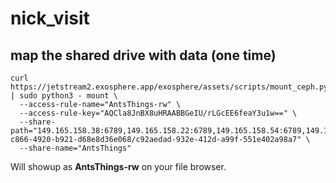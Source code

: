 # nick_visit

## map the shared drive with data (one time)
```
curl https://jetstream2.exosphere.app/exosphere/assets/scripts/mount_ceph.py | sudo python3 - mount \
  --access-rule-name="AntsThings-rw" \
  --access-rule-key="AQCla8JnBX8uHRAABBGeIU/rLGcEE6feaY3u1w==" \
  --share-path="149.165.158.38:6789,149.165.158.22:6789,149.165.158.54:6789,149.165.158.70:6789,149.165.158.86:6789:/volumes/_nogroup/a908c299-c866-4920-b921-d68e8d36e068/c92aedad-932e-412d-a99f-551e402a98a7" \
  --share-name="AntsThings"
```
Will showup as **AntsThings-rw** on your file browser. 
